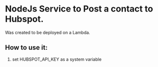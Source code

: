 
# NodeJs Service to Post a contact to Hubspot.

Was created to be deployed on a Lambda.

## How to use it:

1. set HUBSPOT_API_KEY as a system variable
